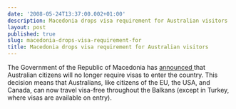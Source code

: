 ```yaml
---
date: '2008-05-24T13:37:00.002+01:00'
description: Macedonia drops visa requirement for Australian visitors
layout: post
published: true
slug: macedonia-drops-visa-requirement-for
title: Macedonia drops visa requirement for Australian visitors
---
```


The Government of the Republic of Macedonia has <a href="http://www.mia.com.mk/portal/page?_pageid=113,166290&amp;_dad=portal&amp;_schema=PORTAL&amp;VestID=46109350&amp;prikaz=3">announced </a> that Australian citizens will no longer require visas to enter the country. This decision means that Australians, like citizens of the EU, the USA, and Canada, can now travel visa-free throughout the Balkans (except in Turkey, where visas are available on entry).